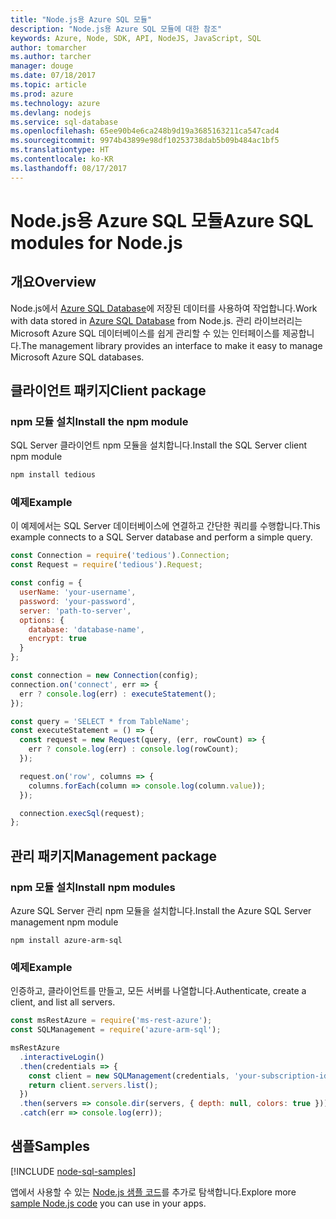 ```yaml
---
title: "Node.js용 Azure SQL 모듈"
description: "Node.js용 Azure SQL 모듈에 대한 참조"
keywords: Azure, Node, SDK, API, NodeJS, JavaScript, SQL
author: tomarcher
ms.author: tarcher
manager: douge
ms.date: 07/18/2017
ms.topic: article
ms.prod: azure
ms.technology: azure
ms.devlang: nodejs
ms.service: sql-database
ms.openlocfilehash: 65ee90b4e6ca248b9d19a3685163211ca547cad4
ms.sourcegitcommit: 9974b43899e98df10253738dab5b09b484ac1bf5
ms.translationtype: HT
ms.contentlocale: ko-KR
ms.lasthandoff: 08/17/2017
---
```

# <a name="azure-sql-modules-for-nodejs"></a><span data-ttu-id="85f62-104">Node.js용 Azure SQL 모듈</span><span class="sxs-lookup"><span data-stu-id="85f62-104">Azure SQL modules for Node.js</span></span>

## <a name="overview"></a><span data-ttu-id="85f62-105">개요</span><span class="sxs-lookup"><span data-stu-id="85f62-105">Overview</span></span>

<span data-ttu-id="85f62-106">Node.js에서 [Azure SQL Database](https://docs.microsoft.com/azure/sql-database/sql-database-technical-overview)에 저장된 데이터를 사용하여 작업합니다.</span><span class="sxs-lookup"><span data-stu-id="85f62-106">Work with data stored in [Azure SQL Database](https://docs.microsoft.com/azure/sql-database/sql-database-technical-overview) from Node.js.</span></span>
<span data-ttu-id="85f62-107">관리 라이브러리는 Microsoft Azure SQL 데이터베이스를 쉽게 관리할 수 있는 인터페이스를 제공합니다.</span><span class="sxs-lookup"><span data-stu-id="85f62-107">The management library provides an interface to make it easy to manage Microsoft Azure SQL databases.</span></span>

## <a name="client-package"></a><span data-ttu-id="85f62-108">클라이언트 패키지</span><span class="sxs-lookup"><span data-stu-id="85f62-108">Client package</span></span>

### <a name="install-the-npm-module"></a><span data-ttu-id="85f62-109">npm 모듈 설치</span><span class="sxs-lookup"><span data-stu-id="85f62-109">Install the npm module</span></span>

<span data-ttu-id="85f62-110">SQL Server 클라이언트 npm 모듈을 설치합니다.</span><span class="sxs-lookup"><span data-stu-id="85f62-110">Install the SQL Server client npm module</span></span>

```bash
npm install tedious
```

### <a name="example"></a><span data-ttu-id="85f62-111">예제</span><span class="sxs-lookup"><span data-stu-id="85f62-111">Example</span></span>

<span data-ttu-id="85f62-112">이 예제에서는 SQL Server 데이터베이스에 연결하고 간단한 쿼리를 수행합니다.</span><span class="sxs-lookup"><span data-stu-id="85f62-112">This example connects to a SQL Server database and perform a simple query.</span></span>

```javascript
const Connection = require('tedious').Connection;
const Request = require('tedious').Request;

const config = {
  userName: 'your-username',
  password: 'your-password',
  server: 'path-to-server',
  options: {
    database: 'database-name',
    encrypt: true
  }
};

const connection = new Connection(config);
connection.on('connect', err => {
  err ? console.log(err) : executeStatement();
});

const query = 'SELECT * from TableName';
const executeStatement = () => {
  const request = new Request(query, (err, rowCount) => {
    err ? console.log(err) : console.log(rowCount);
  });

  request.on('row', columns => {
    columns.forEach(column => console.log(column.value));
  });

  connection.execSql(request);
};
```

## <a name="management-package"></a><span data-ttu-id="85f62-113">관리 패키지</span><span class="sxs-lookup"><span data-stu-id="85f62-113">Management package</span></span>

### <a name="install-npm-modules"></a><span data-ttu-id="85f62-114">npm 모듈 설치</span><span class="sxs-lookup"><span data-stu-id="85f62-114">Install npm modules</span></span>

<span data-ttu-id="85f62-115">Azure SQL Server 관리 npm 모듈을 설치합니다.</span><span class="sxs-lookup"><span data-stu-id="85f62-115">Install the Azure SQL Server management npm module</span></span>

```
npm install azure-arm-sql
```   

### <a name="example"></a><span data-ttu-id="85f62-116">예제</span><span class="sxs-lookup"><span data-stu-id="85f62-116">Example</span></span>

<span data-ttu-id="85f62-117">인증하고, 클라이언트를 만들고, 모든 서버를 나열합니다.</span><span class="sxs-lookup"><span data-stu-id="85f62-117">Authenticate, create a client, and list all servers.</span></span>

```javascript
const msRestAzure = require('ms-rest-azure');
const SQLManagement = require('azure-arm-sql');

msRestAzure
  .interactiveLogin()
  .then(credentials => {
    const client = new SQLManagement(credentials, 'your-subscription-id');
    return client.servers.list();
  })
  .then(servers => console.dir(servers, { depth: null, colors: true }))
  .catch(err => console.log(err));
```

## <a name="samples"></a><span data-ttu-id="85f62-118">샘플</span><span class="sxs-lookup"><span data-stu-id="85f62-118">Samples</span></span>

[!INCLUDE [node-sql-samples](../docs-ref-conceptual/includes/sql-samples.md)]

<span data-ttu-id="85f62-119">앱에서 사용할 수 있는 [Node.js 샘플 코드](https://azure.microsoft.com/resources/samples/?platform=nodejs)를 추가로 탐색합니다.</span><span class="sxs-lookup"><span data-stu-id="85f62-119">Explore more [sample Node.js code](https://azure.microsoft.com/resources/samples/?platform=nodejs) you can use in your apps.</span></span>
